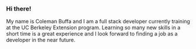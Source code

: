 ### Hi there!

My name is Coleman Buffa and I am a full stack developer currently training at the UC Berkeley Extension program. Learning so many new skills in a short time is a great experience and I look forward to finding a job as a developer in the near future.

<!--
**coleman-buffa/coleman-buffa** is a ✨ _special_ ✨ repository because its `README.md` (this file) appears on your GitHub profile.

Here are some ideas to get you started:

- 🔭 I’m currently working on ...
- 🌱 I’m currently learning ...
- 👯 I’m looking to collaborate on ...
- 🤔 I’m looking for help with ...
- 💬 Ask me about ...
- 📫 How to reach me: ...
- 😄 Pronouns: ...
- ⚡ Fun fact: ...
-->
